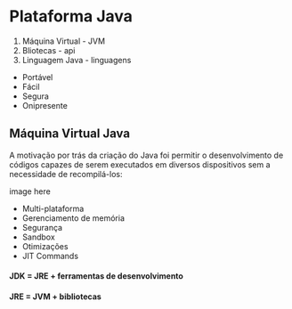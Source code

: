 # Plataforma Java

1. Máquina Virtual - JVM
2. Bliotecas - api
3. Linguagem Java - linguagens

- Portável
- Fácil
- Segura
- Onipresente

## Máquina Virtual Java
A motivação por trás da criação do Java foi permitir o desenvolvimento de códigos capazes de serem executados em diversos dispositivos sem a necessidade de recompilá-los:

image here

- Multi-plataforma
- Gerenciamento de memória
- Segurança
- Sandbox
- Otimizações
- JIT Commands

#### JDK = JRE + ferramentas de desenvolvimento
#### JRE = JVM + bibliotecas